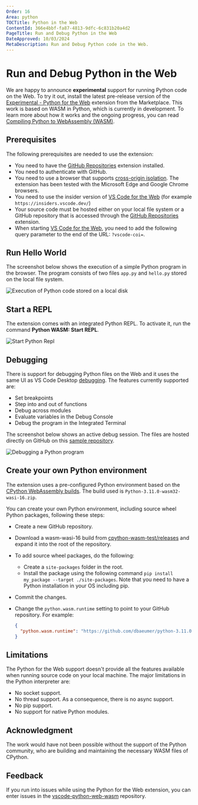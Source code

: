```yaml
---
Order: 16
Area: python
TOCTitle: Python in the Web
ContentId: 366e4bbf-fa87-4813-9dfc-6c831b20a4d2
PageTitle: Run and Debug Python in the Web
DateApproved: 10/03/2024
MetaDescription: Run and Debug Python code in the Web.
---
```

# Run and Debug Python in the Web

We are happy to announce **experimental** support for running Python code on the Web. To try it out, install the latest pre-release version of the [Experimental - Python for the Web](https://marketplace.visualstudio.com/items?itemName=ms-vscode.vscode-python-web-wasm) extension from the Marketplace. This work is based on WASM in Python, which is currently in development. To learn more about how it works and the ongoing progress, you can read [Compiling Python to WebAssembly (WASM)](https://pythondev.readthedocs.io/wasm.html).

## Prerequisites

The following prerequisites are needed to use the extension:

* You need to have the [GitHub Repositories](https://marketplace.visualstudio.com/items?itemName=GitHub.remotehub) extension installed.
* You need to authenticate with GitHub.
* You need to use a browser that supports [cross-origin isolation](https://developer.chrome.com/docs/extensions/mv3/cross-origin-isolation/). The extension has been tested with the Microsoft Edge and Google Chrome browsers.
* You need to use the insider version of [VS Code for the Web](/docs/editor/vscode-web.md) (for example `https://insiders.vscode.dev/`)
* Your source code must be hosted either on your local file system or a GitHub repository that is accessed through the [GitHub Repositories](https://marketplace.visualstudio.com/items?itemName=GitHub.remotehub) extension.
* When starting [VS Code for the Web](/docs/editor/vscode-web.md), you need to add the following query parameter to the end of the URL: `?vscode-coi=`.

## Run Hello World

The screenshot below shows the execution of a simple Python program in the browser. The program consists of two files `app.py` and `hello.py` stored on the local file system.

![Execution of Python code stored on a local disk](images/web/execution-local-files.png)

## Start a REPL

The extension comes with an integrated Python REPL. To activate it, run the command **Python WASM: Start REPL**.

![Start Python Repl](images/web/repl.png)

## Debugging

There is support for debugging Python files on the Web and it uses the same UI as VS Code Desktop [debugging](/docs/python/debugging.md). The features currently supported are:

* Set breakpoints
* Step into and out of functions
* Debug across modules
* Evaluate variables in the Debug Console
* Debug the program in the Integrated Terminal

The screenshot below shows an active debug session. The files are hosted directly on GitHub on this [sample repository](https://github.com/dbaeumer/python-sample).

![Debugging a Python program](images/web/debug.png)

## Create your own Python environment

The extension uses a pre-configured Python environment based on the [CPython WebAssembly builds](https://github.com/tiran/cpython-wasm-test/releases). The build used is `Python-3.11.0-wasm32-wasi-16.zip`.

You can create your own Python environment, including source wheel Python packages, following these steps:

* Create a new GitHub repository.
* Download a wasm-wasi-16 build from [cpython-wasm-test/releases](https://github.com/tiran/cpython-wasm-test/releases) and expand it into the root of the repository.
* To add source wheel packages, do the following:
  * Create a `site-packages` folder in the root.
  * Install the package using the following command `pip install my_package --target ./site-packages`. Note that you need to have a Python installation in your OS including pip.
* Commit the changes.
* Change the `python.wasm.runtime` setting to point to your GitHub repository. For example:

  ```json
  {
    "python.wasm.runtime": "https://github.com/dbaeumer/python-3.11.0"
  }
  ```

## Limitations

The Python for the Web support doesn't provide all the features available when running source code on your local machine. The major limitations in the Python interpreter are:

* No socket support.
* No thread support. As a consequence, there is no async support.
* No pip support.
* No support for native Python modules.

## Acknowledgment

The work would have not been possible without the support of the Python community, who are building and maintaining the necessary WASM files of CPython.

## Feedback

If you run into issues while using the Python for the Web extension, you can enter issues in the [vscode-python-web-wasm](https://github.com/microsoft/vscode-python-web-wasm) repository.

